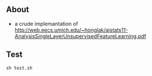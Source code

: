 ## About

- a crude implemantation of http://web.eecs.umich.edu/~honglak/aistats11-AnalysisSingleLayerUnsupervisedFeatureLearning.pdf

## Test

```
sh test.sh
```
